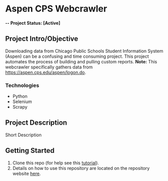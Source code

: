 # Aspen CPS Webcrawler

#### -- Project Status: [Active]

## Project Intro/Objective
Downloading data from Chicago Public Schools Student Information System (Aspen) can be a confusing and time consuming project. This project automates the process of building and pulling custom reports. **Note:** This webcrawler specifically gathers data from https://aspen.cps.edu/aspen/logon.do.  

### Technologies
* Python
* Selenium
* Scrapy 

## Project Description
Short Description

## Getting Started

1. Clone this repo (for help see this [tutorial](https://help.github.com/articles/cloning-a-repository/)).
1. Details on how to use this repository are located on the repository website [here](#).
